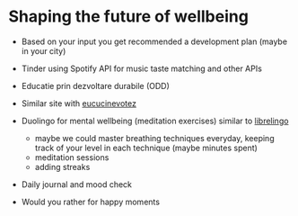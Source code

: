 # Shaping the future of wellbeing

+ Based on your input you get recommended a development plan (maybe in your city)

+ Tinder using Spotify API for music taste matching and other APIs

+ Educatie prin dezvoltare durabile (ODD)

+ Similar site with [eucucinevotez](https://eucucinevotez.eu/)

+ Duolingo for mental wellbeing (meditation exercises) similar to [librelingo](https://librelingo.app/)
  + maybe we could master breathing techniques everyday, keeping track of your level in each technique (maybe minutes spent)
  + meditation sessions
  + adding streaks

+ Daily journal and mood check

+ Would you rather for happy moments